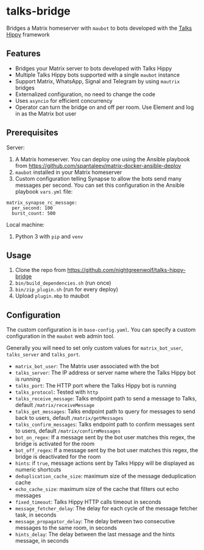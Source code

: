 # talks-bridge

Bridges a Matrix homeserver with `maubot` to bots developed with the [Talks Hippy](https://gitlab.com/gllona/talks-hippy) framework

## Features

- Bridges your Matrix server to bots developed with Talks Hippy
- Multiple Talks Hippy bots supported with a single `maubot` instance
- Support Matrix, WhatsApp, Signal and Telegram by using `mautrix` bridges
- Externalized configuration, no need to change the code
- Uses `asyncio` for efficient concurrency
- Operator can turn the bridge on and off per room. Use Element and log in as the Matrix bot user

## Prerequisites

Server:

1. A Matrix homeserver. You can deploy one using the Ansible playbook from https://github.com/spantaleev/matrix-docker-ansible-deploy
2. `maubot` installed in your Matrix homeserver
3. Custom configuration telling Synapse to allow the bots send many messages per second. You can set this configuration in
   the Ansible playbook `vars.yml` file:
```
matrix_synapse_rc_message:
  per_second: 100
  burst_count: 500
```

Local machine:

1. Python 3 with `pip` and `venv`

## Usage

1. Clone the repo from https://github.com/nightgreenwolf/talks-hippy-bridge
2. `bin/build_dependencies.sh` (run once)
3. `bin/zip_plugin.sh` (run for every deploy)
4. Upload `plugin.mbp` to maubot

## Configuration

The custom configuration is in `base-config.yaml`. You can specify a custom configuration in the `maubot` web admin tool.

Generally you will need to set only custom values for `matrix_bot_user`, `talks_server` and `talks_port`.

- `matrix_bot_user`: The Matrix user associated with the bot
- `talks_server`: The IP address or server name where the Talks Hippy bot is running
- `talks_port`: The HTTP port where the Talks Hippy bot is running
- `talks_protocol`: Tested with `http`
- `talks_receive_message`: Talks endpoint path to send a message to Talks, default `/matrix/receiveMessage`
- `talks_get_messages`: Talks endpoint path to query for messages to send back to users, default `/matrix/getMessages`
- `talks_confirm_messages`: Talks endpoint path to confirm messages sent to users, default `/matrix/confirmMessages`
- `bot_on_regex`: If a message sent by the bot user matches this regex, the bridge is activated for the room 
- `bot_off_regex`: If a message sent by the bot user matches this regex, the bridge is deactivated for the room
- `hints`: if `true`, message actions sent by Talks Hippy will be displayed as numeric shortcuts
- `deduplication_cache_size`: maximum size of the message deduplication cache
- `echo_cache_size`: maximum size of the cache that filters out echo messages
- `fixed_timeout`: Talks Hippy HTTP calls timeout in seconds
- `message_fetcher_delay`: The delay for each cycle of the message fetcher task, in seconds
- `message_propagator_delay`: The delay between two consecutive messages to the same room, in seconds
- `hints_delay`: The delay between the last message and the hints message, in seconds 
